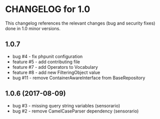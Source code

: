 # CHANGELOG for 1.0

This changelog references the relevant changes (bug and security fixes) done
in 1.0 minor versions.

## 1.0.7

 - bug #4 - fix phpunit configuration
 - feature #5 - add contributing file
 - feature #7 - add Operators to Vocabulary
 - feature #8 - add new FilteringObject value
 - bug #11 - remove ContainerAwareInterface from BaseRepository

## 1.0.6 (2017-08-09)

 - bug #3 - missing query string variables (sensorario)
 - bug #2 - remove CamelCaseParser dependency (sensorario)
